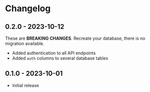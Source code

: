 # Changelog

## 0.2.0 - 2023-10-12

These are **BREAKING CHANGES**.
Recreate your database, there is no migration available.

* Added authentication to all API endpoints
* Added `auth` columns to several database tables

## 0.1.0 - 2023-10-01

* Initial release
